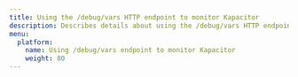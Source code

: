 ```yaml
---
title: Using the /debug/vars HTTP endpoint to monitor Kapacitor
description: Describes details about using the /debug/vars HTTP endpoint to monitor Kapacitor instances.
menu:
  platform:
    name: Using /debug/vars endpoint to monitor Kapacitor
    weight: 80
---
```

